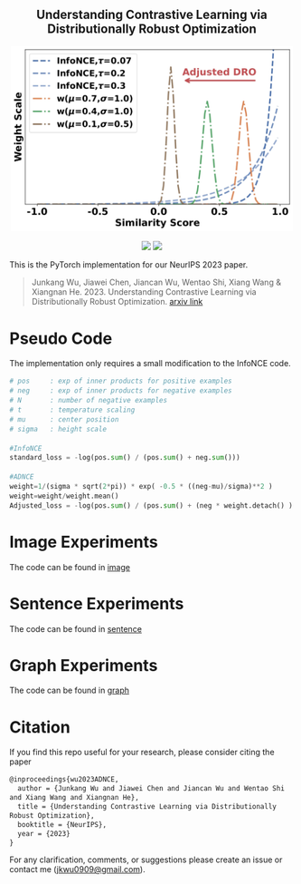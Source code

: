 <h2 align="center">
Understanding Contrastive Learning via Distributionally Robust Optimization
</h2>
<p align='center'>
<img src='https://github.com/junkangwu/ADNCE/blob/master/adnce.jpg?raw=true' width='500'/>
</p>
<div align="center">

[![](https://img.shields.io/badge/paper-pink?style=plastic&logo=GitBook)](https://arxiv.org/abs/2310.11048)
[![](https://img.shields.io/badge/-github-green?style=plastic&logo=github)](https://github.com/junkangwu/ADNCE) 

</div>

This is the PyTorch implementation for our NeurIPS 2023 paper. 
> Junkang Wu, Jiawei Chen, Jiancan Wu, Wentao Shi, Xiang Wang & Xiangnan He. 2023. Understanding Contrastive Learning via Distributionally Robust Optimization. [arxiv link](https://arxiv.org/abs/2310.11048)

# Pseudo Code
The implementation only requires a small modification to the InfoNCE code.
```py
# pos     : exp of inner products for positive examples
# neg     : exp of inner products for negative examples
# N       : number of negative examples
# t       : temperature scaling
# mu      : center position
# sigma   : height scale

#InfoNCE
standard_loss = -log(pos.sum() / (pos.sum() + neg.sum()))

#ADNCE
weight=1/(sigma * sqrt(2*pi)) * exp( -0.5 * ((neg-mu)/sigma)**2 )
weight=weight/weight.mean()
Adjusted_loss = -log(pos.sum() / (pos.sum() + (neg * weight.detach() ).sum()))
```


# Image Experiments
The code can be found in  [image](./image/README.md)

# Sentence Experiments
The code can be found in  [sentence](./sentence/README.md)

# Graph Experiments
The code can be found in  [graph](./graph/README.md)

# Citation
If you find this repo useful for your research, please consider citing the paper
```
@inproceedings{wu2023ADNCE,
  author = {Junkang Wu and Jiawei Chen and Jiancan Wu and Wentao Shi and Xiang Wang and Xiangnan He},
  title = {Understanding Contrastive Learning via Distributionally Robust Optimization},
  booktitle = {NeurIPS},
  year = {2023}
}
```


For any clarification, comments, or suggestions please create an issue or contact me (jkwu0909@gmail.com).